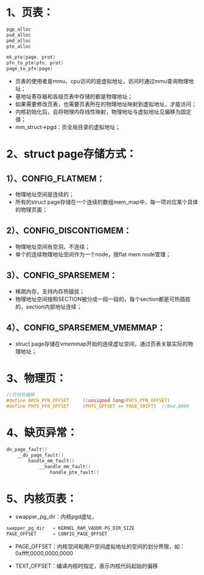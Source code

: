 # 1、页表：

```c
pgp_alloc
pud_alloc
pmd_alloc
pte_alloc

mk_pte(page, prot)
pfn_to_pte(pfn, prot)
page_to_pfn(page)
```

- 页表的使用者是mmu，cpu访问的是虚拟地址，访问时通过mmu查询物理地址；
- 基地址寄存器和各级页表中存储的都是物理地址；
- 如果需要修改页表，也需要页表所在的物理地址映射到虚拟地址，才能访问；
- 内核初始化后，会将物理内存线性映射，物理地址与虚拟地址见偏移为固定值；
- mm_struct->pgd：页全局目录的虚拟地址；

# 2、struct page存储方式：

## 1）、CONFIG_FLATMEM：

- 物理地址空间是连续的；
- 所有的struct page存储在一个连续的数组mem_map中，每一项对应某个具体的物理页面；

## 2）、CONFIG_DISCONTIGMEM：

- 物理地址空间有空洞，不连续；
- 单个的连续物理地址空间作为一个node，按flat mem node管理；

## 3）、CONFIG_SPARSEMEM：

- 稀疏内存，支持内存热插拔；
- 物理地址空间按照SECTION被分成一段一段的，每个section都是可热插拔的，section内部地址连续；

## 4）、CONFIG_SPARSEMEM_VMEMMAP：

- struct page存储在vmemmap开始的连续虚址空间，通过页表关联实际的物理地址；

# 3、物理页：

```c
//页帧号偏移
#define ARCH_PFN_OFFSET     ((unsigned long)PHYS_PFN_OFFSET)
#define PHYS_PFN_OFFSET     (PHYS_OFFSET >> PAGE_SHIFT)  //0x4,0000
```

# 4、缺页异常：

```c
do_page_fault()
	__do_page_fault()
		handle_mm_fault()
			__handle_mm_fault()
				handle_pte_fault()
```

# 5、内核页表：

- swapper_pg_dir：内核pgd虚址，

```c
swapper_pg_dir   = KERNEL_RAM_VADDR-PG_DIR_SIZE
PAGE_OFFSET      = CONFIG_PAGE_OFFSET
```

- PAGE_OFFSET：内核空间和用户空间虚拟地址的空间的划分界限，如：0xffff,0000,0000,0000

- TEXT_OFFSET：编译内核时指定，表示内核代码起始的偏移